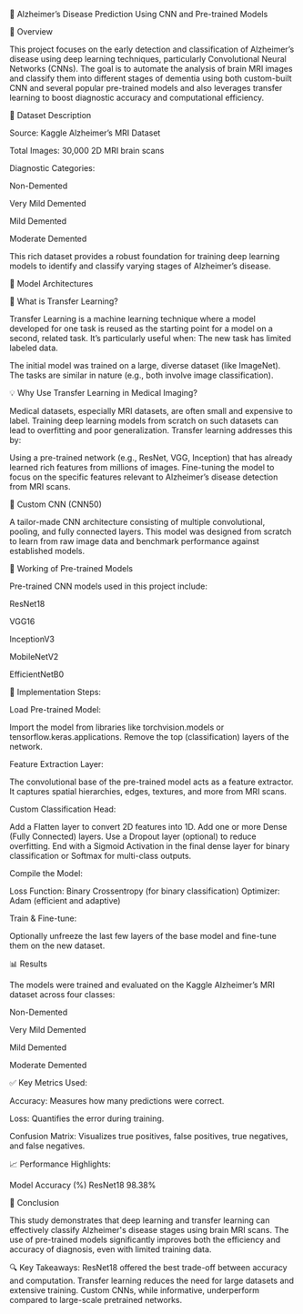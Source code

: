 🧠 Alzheimer’s Disease Prediction Using CNN and Pre-trained Models

📘 Overview

This project focuses on the early detection and classification of Alzheimer’s disease using deep learning techniques, particularly Convolutional Neural Networks (CNNs). The goal is to automate the analysis of brain MRI images and classify them into different stages of dementia using both custom-built CNN and several popular pre-trained models and also leverages transfer learning to boost diagnostic accuracy and computational efficiency.

🧾 Dataset Description

Source: Kaggle Alzheimer’s MRI Dataset 

Total Images: 30,000 2D MRI brain scans

Diagnostic Categories:

Non-Demented

Very Mild Demented

Mild Demented

Moderate Demented

This rich dataset provides a robust foundation for training deep learning models to identify and classify varying stages of Alzheimer’s disease.

🧠 Model Architectures

🔁 What is Transfer Learning?

Transfer Learning is a machine learning technique where a model developed for one task is reused as the starting point for a model on a second, related task. It’s particularly useful when:
The new task has limited labeled data.

The initial model was trained on a large, diverse dataset (like ImageNet).
The tasks are similar in nature (e.g., both involve image classification).

💡 Why Use Transfer Learning in Medical Imaging?

Medical datasets, especially MRI datasets, are often small and expensive to label. Training deep learning models from scratch on such datasets can lead to overfitting and poor generalization.
Transfer learning addresses this by:

Using a pre-trained network (e.g., ResNet, VGG, Inception) that has already learned rich features from millions of images.
Fine-tuning the model to focus on the specific features relevant to Alzheimer’s disease detection from MRI scans.

🔨 Custom CNN (CNN50)

A tailor-made CNN architecture consisting of multiple convolutional, pooling, and fully connected layers. This model was designed from scratch to learn from raw image data and benchmark performance against established models.

🧠 Working of Pre-trained Models

Pre-trained CNN models used in this project include:

ResNet18

VGG16

InceptionV3

MobileNetV2

EfficientNetB0

🔧 Implementation Steps:

Load Pre-trained Model:

Import the model from libraries like torchvision.models or tensorflow.keras.applications.
Remove the top (classification) layers of the network.

Feature Extraction Layer:

The convolutional base of the pre-trained model acts as a feature extractor.
It captures spatial hierarchies, edges, textures, and more from MRI scans.

Custom Classification Head:

Add a Flatten layer to convert 2D features into 1D.
Add one or more Dense (Fully Connected) layers.
Use a Dropout layer (optional) to reduce overfitting.
End with a Sigmoid Activation in the final dense layer for binary classification or Softmax for multi-class outputs.

Compile the Model:

Loss Function: Binary Crossentropy (for binary classification)
Optimizer: Adam (efficient and adaptive)

Train & Fine-tune:

Optionally unfreeze the last few layers of the base model and fine-tune them on the new dataset.

📊 Results

The models were trained and evaluated on the Kaggle Alzheimer’s MRI dataset across four classes:

Non-Demented

Very Mild Demented

Mild Demented

Moderate Demented

✅ Key Metrics Used:

Accuracy: Measures how many predictions were correct.

Loss: Quantifies the error during training.

Confusion Matrix: Visualizes true positives, false positives, true negatives, and false negatives.

📈 Performance Highlights:

Model	       Accuracy (%)
ResNet18         98.38%


🧾 Conclusion

This study demonstrates that deep learning and transfer learning can effectively classify Alzheimer's disease stages using brain MRI scans. The use of pre-trained models significantly improves both the efficiency and accuracy of diagnosis, even with limited training data.

🔍 Key Takeaways:
ResNet18 offered the best trade-off between accuracy and computation.
Transfer learning reduces the need for large datasets and extensive training.
Custom CNNs, while informative, underperform compared to large-scale pretrained networks.
